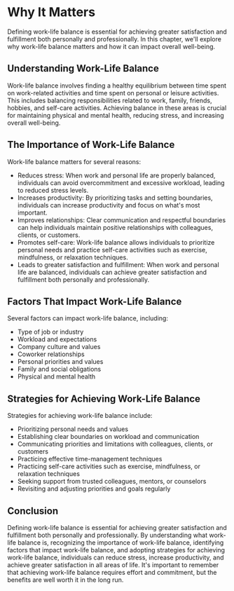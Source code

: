 Why It Matters
=====================================================

Defining work-life balance is essential for achieving greater satisfaction and fulfillment both personally and professionally. In this chapter, we'll explore why work-life balance matters and how it can impact overall well-being.

Understanding Work-Life Balance
-------------------------------

Work-life balance involves finding a healthy equilibrium between time spent on work-related activities and time spent on personal or leisure activities. This includes balancing responsibilities related to work, family, friends, hobbies, and self-care activities. Achieving balance in these areas is crucial for maintaining physical and mental health, reducing stress, and increasing overall well-being.

The Importance of Work-Life Balance
-----------------------------------

Work-life balance matters for several reasons:

* Reduces stress: When work and personal life are properly balanced, individuals can avoid overcommitment and excessive workload, leading to reduced stress levels.
* Increases productivity: By prioritizing tasks and setting boundaries, individuals can increase productivity and focus on what's most important.
* Improves relationships: Clear communication and respectful boundaries can help individuals maintain positive relationships with colleagues, clients, or customers.
* Promotes self-care: Work-life balance allows individuals to prioritize personal needs and practice self-care activities such as exercise, mindfulness, or relaxation techniques.
* Leads to greater satisfaction and fulfillment: When work and personal life are balanced, individuals can achieve greater satisfaction and fulfillment both personally and professionally.

Factors That Impact Work-Life Balance
-------------------------------------

Several factors can impact work-life balance, including:

* Type of job or industry
* Workload and expectations
* Company culture and values
* Coworker relationships
* Personal priorities and values
* Family and social obligations
* Physical and mental health

Strategies for Achieving Work-Life Balance
------------------------------------------

Strategies for achieving work-life balance include:

* Prioritizing personal needs and values
* Establishing clear boundaries on workload and communication
* Communicating priorities and limitations with colleagues, clients, or customers
* Practicing effective time-management techniques
* Practicing self-care activities such as exercise, mindfulness, or relaxation techniques
* Seeking support from trusted colleagues, mentors, or counselors
* Revisiting and adjusting priorities and goals regularly

Conclusion
----------

Defining work-life balance is essential for achieving greater satisfaction and fulfillment both personally and professionally. By understanding what work-life balance is, recognizing the importance of work-life balance, identifying factors that impact work-life balance, and adopting strategies for achieving work-life balance, individuals can reduce stress, increase productivity, and achieve greater satisfaction in all areas of life. It's important to remember that achieving work-life balance requires effort and commitment, but the benefits are well worth it in the long run.
